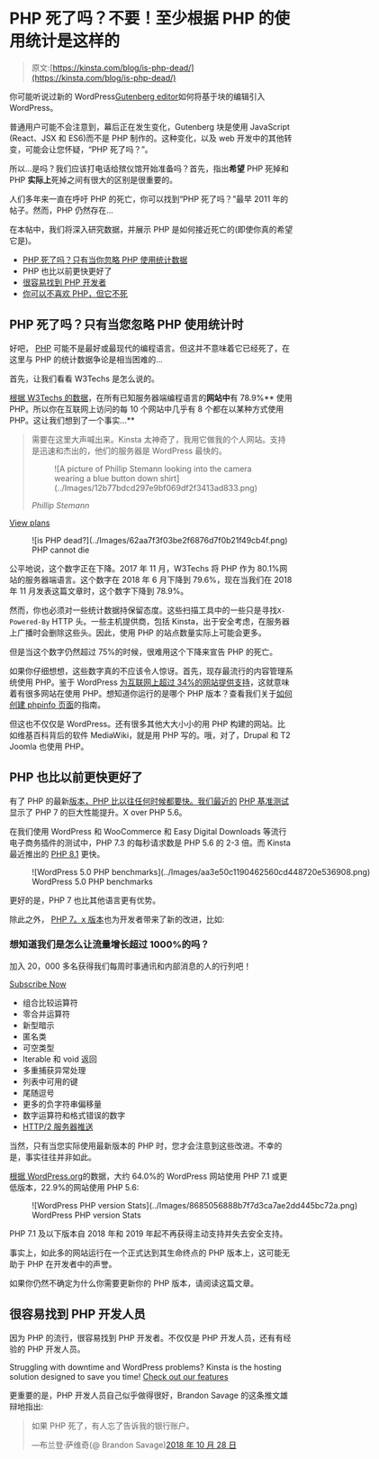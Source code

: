 # PHP 死了吗？不要！至少根据 PHP 的使用统计是这样的

> 原文:[https://kinsta.com/blog/is-php-dead/](https://kinsta.com/blog/is-php-dead/)

你可能听说过新的 WordPress[Gutenberg editor](https://kinsta.com/blog/gutenberg-wordpress-editor/)如何将基于块的编辑引入 WordPress。

普通用户可能不会注意到，幕后正在发生变化，Gutenberg 块是使用 JavaScript (React、JSX 和 ES6)而不是 PHP 制作的。这种变化，以及 web 开发中的其他转变，可能会让您怀疑，“PHP 死了吗？”。

所以…是吗？我们应该打电话给殡仪馆开始准备吗？首先，指出**希望** PHP 死掉和 PHP **实际上**死掉之间有很大的区别是很重要的。

人们多年来一直在呼吁 PHP 的死亡，你可以找到“PHP 死了吗？”最早 2011 年的帖子。然而，PHP 仍然存在…

在本帖中，我们将深入研究数据，并展示 PHP 是如何接近死亡的(即使你真的希望它是)。

*   [PHP 死了吗？只有当你忽略 PHP 使用统计数据](#php-usage-statistics)
*   PHP 也比以前更快更好了
*   [很容易找到 PHP 开发者](#many-php-developers)
*   [你可以不喜欢 PHP，但它不死](#php-is-not-dead)

## PHP 死了吗？只有当您忽略 PHP 使用统计时

好吧， [PHP](https://kinsta.com/knowledgebase/what-is-php/) 可能不是最好或最现代的编程语言。但这并不意味着它已经死了，在这里与 PHP 的统计数据争论是相当困难的…

首先，让我们看看 W3Techs 是怎么说的。

[根据 W3Techs 的数据](https://w3techs.com/technologies/details/pl-php/all/all)，在所有已知服务器端编程语言的**网站中**有 78.9%** 使用 PHP。所以你在互联网上访问的每 10 个网站中几乎有 8 个都在以某种方式使用 PHP。这让我们想到了一个事实…**

<link rel="stylesheet" href="https://kinsta.com/wp-content/themes/kinsta/dist/components/ctas/cta-mini.css?ver=2e932b8aba3918bfb818">

<aside class="sidebar-cta">

> 需要在这里大声喊出来。Kinsta 太神奇了，我用它做我的个人网站。支持是迅速和杰出的，他们的服务器是 WordPress 最快的。
> 
> <footer class="wp-block-kinsta-client-quote__footer">
> 
> <figure class="wp-block-kinsta-client-quote__avatar">![A picture of Phillip Stemann looking into the camera wearing a blue button down shirt](../Images/12b77bdcd297e9bf069df2f3413ad833.png)</figure>
> 
> <cite class="wp-block-kinsta-client-quote__cite">Phillip Stemann</cite></footer>

[View plans](https://kinsta.com/plans/)</aside>

<figure id="attachment_35804" aria-describedby="caption-attachment-35804" style="width: 876px" class="wp-caption aligncenter">![is PHP dead?](../Images/62aa7f3f03be2f6876d7f0b21f49cb4f.png)

<figcaption id="caption-attachment-35804" class="wp-caption-text">PHP cannot die</figcaption>

</figure>

公平地说，这个数字正在下降。2017 年 11 月，W3Techs 将 PHP 作为 80.1%网站的服务器端语言。这个数字在 2018 年 6 月下降到 79.6%，现在当我们在 2018 年 11 月发表这篇文章时，这个数字下降到 78.9%。

然而，你也必须对一些统计数据持保留态度。这些扫描工具中的一些只是寻找`X-Powered-By` HTTP 头。一些主机提供商，包括 Kinsta，出于安全考虑，在服务器上广播时会删除这些头。因此，使用 PHP 的站点数量实际上可能会更多。

但是当这个数字仍然超过 75%的时候，很难用这个下降来宣告 PHP 的死亡。

如果你仔细想想，这些数字真的不应该令人惊讶。首先，现存最流行的内容管理系统使用 PHP。鉴于 WordPress [为互联网上超过 34%的网站提供支持](https://kinsta.com/wordpress-market-share/)，这就意味着有很多网站在使用 PHP。想知道你运行的是哪个 PHP 版本？查看我们关于[如何创建 phpinfo 页面](https://kinsta.com/knowledgebase/phpinfo/)的指南。

但这也不仅仅是 WordPress。还有很多其他大大小小的用 PHP 构建的网站。比如维基百科背后的软件 MediaWiki，就是用 PHP 写的。哦，对了，Drupal 和 T2 Joomla 也使用 PHP。

## PHP 也比以前更快更好了

有了 PHP 的最新[版本，PHP 比以往任何时候都要快。我们最近的](https://kinsta.com/blog/php-versions/) [PHP 基准测试](https://kinsta.com/blog/php-benchmarks/)显示了 PHP 7 的巨大性能提升。X over PHP 5.6。

在我们使用 WordPress 和 WooCommerce 和 Easy Digital Downloads 等流行电子商务插件的测试中，PHP 7.3 的每秒请求数是 PHP 5.6 的 2-3 倍。而 Kinsta 最近推出的 [PHP 8.1](https://kinsta.com/feature-updates/php-8-1/) 更快。

<figure id="attachment_37393" aria-describedby="caption-attachment-37393" style="width: 940px" class="wp-caption aligncenter">![WordPress 5.0 PHP benchmarks](../Images/aa3e50c1190462560cd448720e536908.png)

<figcaption id="caption-attachment-37393" class="wp-caption-text">WordPress 5.0 PHP benchmarks</figcaption>

</figure>

更好的是，PHP 7 也比其他语言更有优势。

除此之外， [PHP 7。x 版本](https://kinsta.com/blog/php-7-4/)也为开发者带来了新的改进，比如:

 <dialog id="newsletter" class="dialog dialog has-dark-blue-background-color email-modal" aria-hidden="true">## 注册订阅时事通讯

<kinsta-form show-name="false" show-phone="false" show-website="false" show-company="false" show-disk-space="false" show-monthly-visits="false" show-number-of-websites="false" show-message="false" submit-button-text="Sign Up Now" submit-button-text-sending="Signing Up..." success-title="Thanks for subscribing!" success-message="Keep an eye out for our next newsletter." terms-template="newsletter" hubspot-source="subscribe_to_newsletter" submit-button-text-loading="Signing Up"></kinsta-form></dialog>

### 想知道我们是怎么让流量增长超过 1000%的吗？

加入 20，000 多名获得我们每周时事通讯和内部消息的人的行列吧！

[Subscribe Now](#newsletter)

*   组合比较运算符
*   零合并运算符
*   新型暗示
*   匿名类
*   可空类型
*   Iterable 和 void 返回
*   多重捕获异常处理
*   列表中可用的键
*   尾随逗号
*   更多的负字符串偏移量
*   数字运算符和格式错误的数字
*   [HTTP/2 服务器推送](https://kinsta.com/learn/what-is-http2/)

当然，只有当您实际使用最新版本的 PHP 时，您才会注意到这些改进。不幸的是，事实往往并非如此。

[根据 WordPress.org](https://wordpress.org/about/stats/)的数据，大约 64.0%的 WordPress 网站使用 PHP 7.1 或更低版本，22.9%的网站使用 PHP 5.6:

<figure id="attachment_63288" aria-describedby="caption-attachment-63288" style="width: 1390px" class="wp-caption aligncenter">![WordPress PHP version Stats](../Images/8685056888b7f7d3ca7ae2dd445bc72a.png)

<figcaption id="caption-attachment-63288" class="wp-caption-text">WordPress PHP version Stats</figcaption>

</figure>

PHP 7.1 及以下版本自 2018 年和 2019 年起不再获得主动支持并失去安全支持。

事实上，如此多的网站运行在一个正式达到其生命终点的 PHP 版本上，这可能无助于 PHP 在开发者中的声誉。

如果你仍然不确定为什么你需要更新你的 PHP 版本，请阅读这篇文章。

## 很容易找到 PHP 开发人员

因为 PHP 的流行，很容易找到 PHP 开发者。不仅仅是 PHP 开发人员，还有有经验的 PHP 开发人员。

Struggling with downtime and WordPress problems? Kinsta is the hosting solution designed to save you time! [Check out our features](https://kinsta.com/features/)

更重要的是，PHP 开发人员自己似乎做得很好，Brandon Savage 的这条推文雄辩地指出:

> 如果 PHP 死了，有人忘了告诉我的银行账户。
> 
> —布兰登·萨维奇(@ Brandon Savage)[2018 年 10 月 28 日](https://twitter.com/brandonsavage/status/1056600728872067072?ref_src=twsrc%5Etfw)